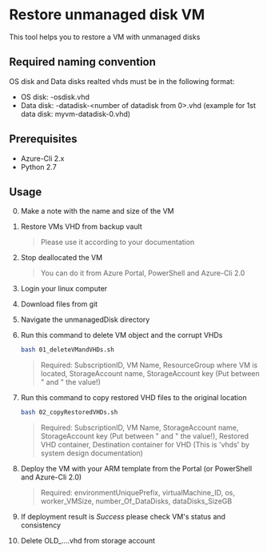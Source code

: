 # Restore unmanaged disk VM

This tool helps you to restore a VM with unmanaged disks

## Required naming convention
OS disk and Data disks realted vhds must be in the following format:
* OS disk:
	<vm name>-osdisk.vhd
* Data disk:
	<vm name>-datadisk-<number of datadisk from 0>.vhd 
	(example for 1st data disk: myvm-datadisk-0.vhd)

## Prerequisites
* Azure-Cli 2.x
* Python 2.7

## Usage
0. Make a note with the name and size of the VM
1. Restore VMs VHD from backup vault
	> Please use it according to your documentation
2. Stop deallocated the VM
	> You can do it from Azure Portal, PowerShell and Azure-Cli 2.0
3. Login your linux computer
4. Download files from git
5. Navigate the unmanagedDisk directory
6. Run this command to delete VM object and the corrupt VHDs 
	```bash
	bash 01_deleteVMandVHDs.sh 
	```

	> Required: SubscriptionID, VM Name, ResourceGroup where VM is located, StorageAccount name, StorageAccount key (Put between " and " the value!)
7. Run this command to copy restored VHD files to the original location
	```bash
	bash 02_copyRestoredVHDs.sh
	```
	> Required: SubscriptionID, VM Name, StorageAccount name, StorageAccount key (Put between " and " the value!), Restored VHD container, Destination container for VHD (This is 'vhds' by system design documentation)
8. Deploy the VM with your ARM template from the Portal (or PowerShell and Azure-Cli 2.0)
	> Required: environmentUniquePrefix, virtualMachine_ID, os, worker_VMSize, number_Of_DataDisks, dataDisks_SizeGB
9. If deployment result is *Success* please check VM's status and consistency
10. Delete OLD_<VM name>....vhd from storage account 
